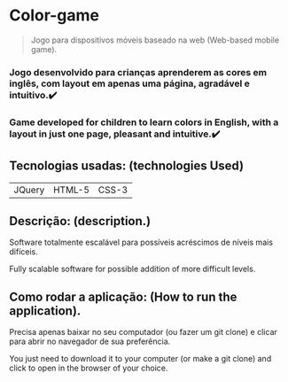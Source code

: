 <h1>Color-game</h1>

> Jogo para dispositivos móveis baseado na web (Web-based mobile game).

### Jogo desenvolvido para crianças aprenderem as cores em inglês, com layout em apenas uma página, agradável e intuitivo.✔️
### Game developed for children to learn colors in English, with a layout in just one page, pleasant and intuitive.✔️

## Tecnologias usadas: (technologies Used)

<table>
  <tr>
    <td> JQuery </td>
    <td> HTML-5 </td>
    <td> CSS-3 </td>
  </tr>
</table>

<h2>Descrição: (description.)</h2>

<p>Software totalmente escalável para possíveis acréscimos de níveis mais difíceis.</p>
<p>Fully scalable software for possible addition of more difficult levels.</p>

## Como rodar a aplicação: (How to run the application).

<p>Precisa apenas baixar no seu computador (ou fazer um git clone) e clicar para abrir no navegador de sua preferência.</p>
<p>You just need to download it to your computer (or make a git clone) and click to open in the browser of your choice.</p>
